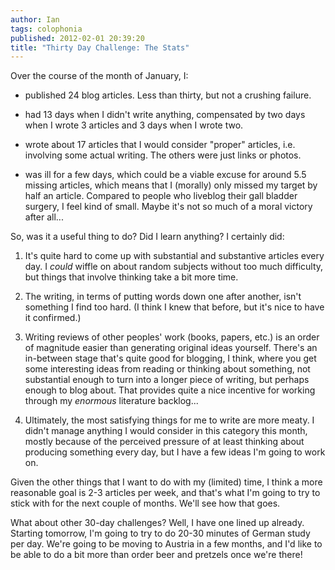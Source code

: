 ```yaml
---
author: Ian
tags: colophonia
published: 2012-02-01 20:39:20
title: "Thirty Day Challenge: The Stats"
---
```

Over the course of the month of January, I:

* published 24 blog articles.  Less than thirty, but not a crushing
failure.

* had 13 days when I didn't write anything, compensated by two days
when I wrote 3 articles and 3 days when I wrote two.

* wrote about 17 articles that I would consider "proper" articles,
i.e. involving some actual writing.  The others were just links or
photos.

* was ill for a few days, which could be a viable excuse for around
5.5 missing articles, which means that I (morally) only missed my
target by half an article.  Compared to people who liveblog their gall
bladder surgery, I feel kind of small.  Maybe it's not so much of a
moral victory after all...

So, was it a useful thing to do?  Did I learn anything?  I certainly
did:

1. It's quite hard to come up with substantial and substantive
articles every day.  I *could* wiffle on about random subjects without
too much difficulty, but things that involve thinking take a bit more
time.

2. The writing, in terms of putting words down one after another,
isn't something I find too hard.  (I think I knew that before, but
it's nice to have it confirmed.)

3. Writing reviews of other peoples' work (books, papers, etc.) is an
order of magnitude easier than generating original ideas yourself.
There's an in-between stage that's quite good for blogging, I think,
where you get some interesting ideas from reading or thinking about
something, not substantial enough to turn into a longer piece of
writing, but perhaps enough to blog about.  That provides quite a nice
incentive for working through my *enormous* literature backlog...

4. Ultimately, the most satisfying things for me to write are more
meaty.  I didn't manage anything I would consider in this category
this month, mostly because of the perceived pressure of at least
thinking about producing something every day, but I have a few ideas
I'm going to work on.

Given the other things that I want to do with my (limited) time, I
think a more reasonable goal is 2-3 articles per week, and that's what
I'm going to try to stick with for the next couple of months.  We'll
see how that goes.

What about other 30-day challenges?  Well, I have one lined up
already.  Starting tomorrow, I'm going to try to do 20-30 minutes of
German study per day.  We're going to be moving to Austria in a few
months, and I'd like to be able to do a bit more than order beer and
pretzels once we're there!
